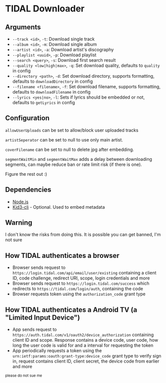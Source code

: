 # TIDAL Downloader

## Arguments
* `--track <id>`, `-t`: Download single track
* `--album <id>`, `-m`: Download single album
* `--artist <id>`, `-a`: Download artist's discography
* `--playlist <uuid>`, `-p`: Download playlist
* `--search <query>`, `-s`: Download first search result
* `--quality <low|high|max>`, `-q`: Set download quality, defaults to `quality` in config
* `--directory <path>`, `-d`: Set download directory, supports formatting, defaults to `downloadDirectory` in config
* `--filename <filename>`, `-f`: Set download filename, supports formatting, defaults to `downloadFilename` in config
* `--lyrics <yes|no>`, `-l`: Sets if lyrics should be embedded or not, defaults to `getLyrics` in config

## Configuration
`allowUserUploads` can be set to allow/block user uploaded tracks

`artistSeperator` can be set to null to use only main artist.

`coverFilename` can be set to null to delete jpg after embedding.

`segmentWaitMin` and `segmentWaitMax` adds a delay between downloading segments, can maybe reduce ban or rate limit risk (if there is one).

Figure the rest out :)

## Dependencies
* [Node.js](https://nodejs.org)
* [Kid3-cli](https://kid3.kde.org) - Optional. Used to embed metadata

## Warning
I don't know the risks from doing this. It is possible you can get banned, I'm not sure

## How TIDAL authenticates a browser
* Browser sends request to `https://login.tidal.com/api/email/user/existing` containing a client ID, code challenge, redirect URI, scope, login credentials and more
* Browser sends request to `https://login.tidal.com/success` which redirects to `https://tidal.com/login/auth`, containing the code
* Browser requests token using the `authorization_code` grant type

## How TIDAL authenticates a Android TV (a "Limited Input Device")
* App sends request to `https://auth.tidal.com/v1/oauth2/device_authorization` containing client ID and scope. Response contains a device code, user code, how long the user code is valid for and a interval for requesting the token
* App periodically requests a token using the `urn:ietf:params:oauth:grant-type:device_code` grant type to verify sign in, request contains client ID, client secret, the device code from earlier and more

<small>please do not sue me</small>